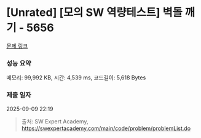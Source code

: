 # [Unrated] [모의 SW 역량테스트] 벽돌 깨기 - 5656 

[문제 링크](https://swexpertacademy.com/main/code/problem/problemDetail.do?contestProbId=AWXRQm6qfL0DFAUo) 

### 성능 요약

메모리: 99,992 KB, 시간: 4,539 ms, 코드길이: 5,618 Bytes

### 제출 일자

2025-09-09 22:19



> 출처: SW Expert Academy, https://swexpertacademy.com/main/code/problem/problemList.do